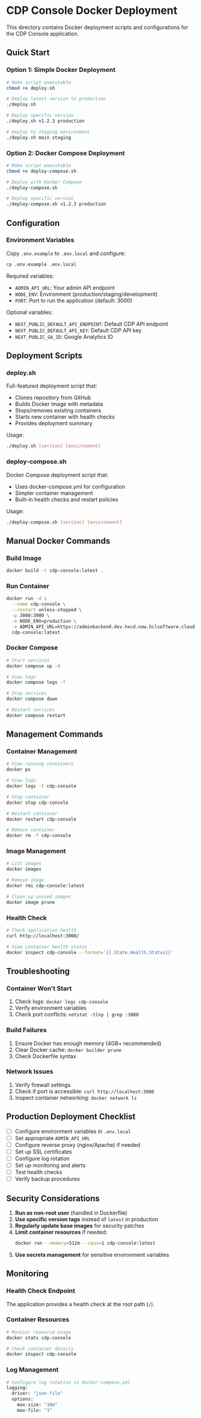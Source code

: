 # CDP Console Docker Deployment

This directory contains Docker deployment scripts and configurations for the CDP Console application.

## Quick Start

### Option 1: Simple Docker Deployment

```bash
# Make script executable
chmod +x deploy.sh

# Deploy latest version to production
./deploy.sh

# Deploy specific version
./deploy.sh v1.2.3 production

# Deploy to staging environment
./deploy.sh main staging
```

### Option 2: Docker Compose Deployment

```bash
# Make script executable
chmod +x deploy-compose.sh

# Deploy with Docker Compose
./deploy-compose.sh

# Deploy specific version
./deploy-compose.sh v1.2.3 production
```

## Configuration

### Environment Variables

Copy `.env.example` to `.env.local` and configure:

```bash
cp .env.example .env.local
```

Required variables:

- `ADMIN_API_URL`: Your admin API endpoint
- `NODE_ENV`: Environment (production/staging/development)
- `PORT`: Port to run the application (default: 3000)

Optional variables:

- `NEXT_PUBLIC_DEFAULT_API_ENDPOINT`: Default CDP API endpoint
- `NEXT_PUBLIC_DEFAULT_API_KEY`: Default CDP API key
- `NEXT_PUBLIC_GA_ID`: Google Analytics ID

## Deployment Scripts

### deploy.sh

Full-featured deployment script that:

- Clones repository from GitHub
- Builds Docker image with metadata
- Stops/removes existing containers
- Starts new container with health checks
- Provides deployment summary

Usage:

```bash
./deploy.sh [version] [environment]
```

### deploy-compose.sh

Docker Compose deployment script that:

- Uses docker-compose.yml for configuration
- Simpler container management
- Built-in health checks and restart policies

Usage:

```bash
./deploy-compose.sh [version] [environment]
```

## Manual Docker Commands

### Build Image

```bash
docker build -t cdp-console:latest .
```

### Run Container

```bash
docker run -d \
  --name cdp-console \
  --restart unless-stopped \
  -p 3000:3000 \
  -e NODE_ENV=production \
  -e ADMIN_API_URL=https://adminbackend.dev.hxcd.now.hclsoftware.cloud \
  cdp-console:latest
```

### Docker Compose

```bash
# Start services
docker compose up -d

# View logs
docker compose logs -f

# Stop services
docker compose down

# Restart services
docker compose restart
```

## Management Commands

### Container Management

```bash
# View running containers
docker ps

# View logs
docker logs -f cdp-console

# Stop container
docker stop cdp-console

# Restart container
docker restart cdp-console

# Remove container
docker rm -f cdp-console
```

### Image Management

```bash
# List images
docker images

# Remove image
docker rmi cdp-console:latest

# Clean up unused images
docker image prune
```

### Health Check

```bash
# Check application health
curl http://localhost:3000/

# View container health status
docker inspect cdp-console --format='{{.State.Health.Status}}'
```

## Troubleshooting

### Container Won't Start

1. Check logs: `docker logs cdp-console`
2. Verify environment variables
3. Check port conflicts: `netstat -tlnp | grep :3000`

### Build Failures

1. Ensure Docker has enough memory (4GB+ recommended)
2. Clear Docker cache: `docker builder prune`
3. Check Dockerfile syntax

### Network Issues

1. Verify firewall settings
2. Check if port is accessible: `curl http://localhost:3000`
3. Inspect container networking: `docker network ls`

## Production Deployment Checklist

- [ ] Configure environment variables in `.env.local`
- [ ] Set appropriate `ADMIN_API_URL`
- [ ] Configure reverse proxy (nginx/Apache) if needed
- [ ] Set up SSL certificates
- [ ] Configure log rotation
- [ ] Set up monitoring and alerts
- [ ] Test health checks
- [ ] Verify backup procedures

## Security Considerations

1. **Run as non-root user** (handled in Dockerfile)
2. **Use specific version tags** instead of `latest` in production
3. **Regularly update base images** for security patches
4. **Limit container resources** if needed:
   ```bash
   docker run --memory=512m --cpus=1 cdp-console:latest
   ```
5. **Use secrets management** for sensitive environment variables

## Monitoring

### Health Check Endpoint

The application provides a health check at the root path (`/`).

### Container Resources

```bash
# Monitor resource usage
docker stats cdp-console

# Check container details
docker inspect cdp-console
```

### Log Management

```bash
# Configure log rotation in docker-compose.yml
logging:
  driver: "json-file"
  options:
    max-size: "10m"
    max-file: "3"
```
